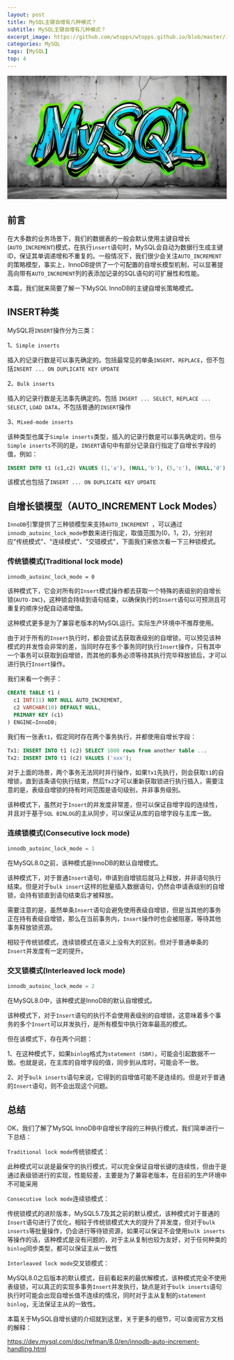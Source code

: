 ```yaml
---
layout: post
title: MySQL主键自增有几种模式？
subtitle: MySQL主键自增有几种模式？
excerpt_image: https://github.com/wtopps/wtopps.github.io/blob/master/images/MySQL.jpeg?raw=true
categories: MySQL
tags: [MySQL]
top: 4
---
```


![banner](https://github.com/wtopps/wtopps.github.io/blob/master/images/MySQL.jpeg?raw=true)

## 前言  

  在大多数的业务场景下，我们的数据表的一般会默认使用主键自增长(`AUTO_INCREMENT`)模式，在执行`insert`语句时，MySQL会自动为数据行生成主键ID，保证其单调递增和不重复的。一般情况下，我们很少会关注`AUTO_INCREMENT`的策略模型，事实上，InnoDB提供了一个可配置的自增长模型机制，可以显著提高向带有`AUTO_INCREMENT`列的表添加记录的SQL语句的可扩展性和性能。

  本篇，我们就来简要了解一下MySQL InnoDB的主键自增长策略模式。



## INSERT种类

MySQL将`INSERT`操作分为三类：

1、`Simple inserts`

插入的记录行数是可以事先确定的。包括最常见的单条`INSERT`、`REPLACE`，但不包括`INSERT ... ON DUPLICATE KEY UPDATE`

2、`Bulk inserts`

插入的记录行数是无法事先确定的。包括 `INSERT ... SELECT`,` REPLACE ... SELECT`, `LOAD DATA`，不包括普通的`INSERT`操作

3、`Mixed-mode inserts`

该种类型也属于`Simple inserts`类型，插入的记录行数是可以事先确定的，但与`Simple inserts`不同的是，`INSERT`语句中有部分记录自行指定了自增长字段的值，例如：

```sql
INSERT INTO t1 (c1,c2) VALUES (1,'a'), (NULL,'b'), (5,'c'), (NULL,'d');
```

该模式也包括了`INSERT ... ON DUPLICATE KEY UPDATE`



## 自增长锁模型（AUTO_INCREMENT Lock Modes）

`InnoDB`引擎提供了三种锁模型来支持`AUTO_INCREMENT `，可以通过`innodb_autoinc_lock_mode`参数来进行指定，取值范围为(0，1，2)，分别对应"传统模式"、"连续模式"、"交错模式"，下面我们来依次看一下三种锁模式。

### 传统锁模式(Traditional lock mode)

```
innodb_autoinc_lock_mode = 0
```

该种模式下，它会对所有的`Insert`模式操作都去获取一个特殊的表级别的自增长锁(`AUTO-INC`)，这种锁会持续到语句结束，以确保执行的`Insert`语句以可预测且可重复的顺序分配自动递增值。

这种模式更多是为了兼容老版本的MySQL运行。实际生产环境中不推荐使用。

由于对于所有的`Insert`执行时，都会尝试去获取表级别的自增锁，可以预见该种模式的并发性会非常的差，当同时存在多个事务同时执行`Insert`操作，只有其中一个事务可以获取到自增锁，而其他的事务必须等待其执行完毕释放锁后，才可以进行执行`Insert`操作。

我们来看一个例子：

```sql
CREATE TABLE t1 (
  c1 INT(11) NOT NULL AUTO_INCREMENT,
  c2 VARCHAR(10) DEFAULT NULL,
  PRIMARY KEY (c1)
) ENGINE=InnoDB;
```

我们有一张表`t1`，假定同时存在两个事务执行，并都使用自增长字段：

```sql
Tx1: INSERT INTO t1 (c2) SELECT 1000 rows from another table ...
Tx2: INSERT INTO t1 (c2) VALUES ('xxx');
```

对于上面的场景，两个事务无法同时并行操作，如果`Tx1`先执行，则会获取`t1`的自增锁，直到该条语句执行结束，然后`Tx2`才可以重新获取锁进行执行插入，需要注意的是，表级自增锁的持有时间范围是语句级别，并非事务级别。



该种模式下，虽然对于`Insert`的并发度非常差，但可以保证自增字段的连续性，并且对于基于`SQL BINLOG`的主从同步，可以保证从库的自增字段与主库一致。



### 连续锁模式(Consecutive lock mode)

```sql
innodb_autoinc_lock_mode = 1
```

在MySQL8.0之前，该种模式是InnoDB的默认自增模式。

该种模式下，对于普通`Insert`语句，申请到自增锁后就马上释放，并非语句执行结束。但是对于`bulk insert`这样的批量插入数据语句，仍然会申请表级别的自增锁，会持有锁直到语句结束后才被释放。

需要注意的是，虽然单条`Insert`语句会避免使用表级自增锁，但是当其他的事务正在持有表级自增锁，那么在当前事务内，`Insert`操作时也会被阻塞，等待其他事务释放锁资源。

相较于传统锁模式，连续锁模式在语义上没有大的区别，但对于普通单条的`Insert`并发度有一定的提升。





### 交叉锁模式(Interleaved lock mode)

```sql
innodb_autoinc_lock_mode = 2
```

在MySQL8.0中，该种模式是InnoDB的默认自增模式。

该种模式下，对于`Insert`语句的执行不会使用表级别的自增锁，这意味着多个事务的多个`Insert`可以并发执行，是所有模型中执行效率最高的模式。

但在该模式下，存在两个问题：

​	1、在这种模式下，如果`binlog`格式为`statement (SBR)`，可能会引起数据不一致。也就是说，在主库的自增字段的值，同步到从库时，可能会不一致。

​	2、对于`bulk inserts`语句来说，它得到的自增值可能不是连续的。但是对于普通的`Insert`语句，则不会出现这个问题。





## 总结

OK，我们了解了MySQL InnoDB中自增长字段的三种执行模式，我们简单进行一下总结：

`Traditional lock mode`传统锁模式：

此种模式可以说是最保守的执行模式，可以完全保证自增长键的连续性，但由于是通过表级锁进行的实现，性能较差，主要是为了兼容老版本，在目前的生产环境中不可能采用

`Consecutive lock mode`连续锁模式：

传统锁模式的进阶版本，MySQL5.7及其之前的默认模式，该种模式对于普通的`Insert`语句进行了优化，相较于传统锁模式大大的提升了并发度，但对于`bulk inserts`等批量操作，仍会进行等待锁资源，如果可以保证不会使用`bulk inserts`等操作的话，该种模式是没有问题的，对于主从复制也较为友好，对于任何种类的`binlog`同步类型，都可以保证主从一致性

`Interleaved lock mode`交叉锁模式：

MySQL8.0之后版本的默认模式，目前看起来的最优解模式，该种模式完全不使用表级锁，可以真正的实现多事务`Insert`并发执行，缺点是对于`bulk inserts`语句执行时可能会出现自增长值不连续的情况，同时对于主从复制的`statement  binlog`，无法保证主从的一致性。



本篇关于MySQL自增长键的介绍就到这里，关于更多的细节，可以查阅官方文档的解释：

https://dev.mysql.com/doc/refman/8.0/en/innodb-auto-increment-handling.html











